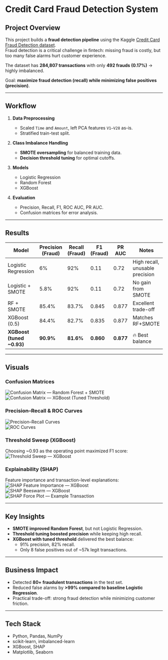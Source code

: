 # Credit Card Fraud Detection System

## Project Overview
This project builds a **fraud detection pipeline** using the Kaggle [Credit Card Fraud Detection dataset](https://www.kaggle.com/datasets/mlg-ulb/creditcardfraud).  
Fraud detection is a critical challenge in fintech: missing fraud is costly, but too many false alarms hurt customer experience.  

The dataset has **284,807 transactions** with only **492 frauds (0.17%)** → highly imbalanced.  

Goal: **maximize fraud detection (recall) while minimizing false positives (precision)**.  

---

##  Workflow
1. **Data Preprocessing**
   - Scaled `Time` and `Amount`, left PCA features `V1–V28` as-is.
   - Stratified train-test split.

2. **Class Imbalance Handling**
   - **SMOTE oversampling** for balanced training data.
   - **Decision threshold tuning** for optimal cutoffs.

3. **Models**
   - Logistic Regression 
   - Random Forest 
   - XGBoost 

4. **Evaluation**
   - Precision, Recall, F1, ROC AUC, PR AUC.
   - Confusion matrices for error analysis.

---

##  Results

| Model                   | Precision (Fraud) | Recall (Fraud) | F1 (Fraud) | PR AUC | Notes |
|--------------------------|------------------|----------------|------------|--------|-------|
| Logistic Regression      | 6%               | 92%            | 0.11       | 0.72   | High recall, unusable precision |
| Logistic + SMOTE         | 5.8%             | 92%            | 0.11       | 0.72   | No gain from SMOTE |
| RF + SMOTE               | 85.4%            | 83.7%          | 0.845      | 0.877  | Excellent trade-off |
| XGBoost (0.5)            | 84.4%            | 82.7%          | 0.835      | 0.877  | Matches RF+SMOTE |
| **XGBoost (tuned ~0.93)**| **90.9%**        | **81.6%**      | **0.860**  | **0.877** | 🔥 Best balance |

---

##  Visuals

### Confusion Matrices
![Confusion Matrix — Random Forest + SMOTE](figures/cm_rf_smote.png)  
![Confusion Matrix — XGBoost (Tuned Threshold)](figures/cm_xgb_tuned.png)

### Precision–Recall & ROC Curves
![Precision–Recall Curves](figures/pr_curves.png)  
![ROC Curves](figures/roc_curves.png)

### Threshold Sweep (XGBoost)
Choosing ~0.93 as the operating point maximized F1 score:  
![Threshold Sweep — XGBoost](figures/threshold_sweep_xgb.png)

### Explainability (SHAP)
Feature importance and transaction-level explanations:  
![SHAP Feature Importance — XGBoost](figures/shap_summary_bar_xgb.png)  
![SHAP Beeswarm — XGBoost](figures/shap_beeswarm_xgb.png)  
![SHAP Force Plot — Example Transaction](figures/shap_force_example_xgb.png)

---

##  Key Insights
- **SMOTE improved Random Forest**, but not Logistic Regression.  
- **Threshold tuning boosted precision** while keeping high recall.  
- **XGBoost with tuned threshold** delivered the best balance:  
  - 91% precision, 82% recall.  
  - Only 8 false positives out of ~57k legit transactions.  

---

##  Business Impact
- Detected **80+ fraudulent transactions** in the test set.  
- Reduced false alarms by **>99% compared to baseline Logistic Regression**.  
- Practical trade-off: strong fraud detection while minimizing customer friction.  

---

##  Tech Stack
- Python, Pandas, NumPy  
- scikit-learn, imbalanced-learn  
- XGBoost, SHAP  
- Matplotlib, Seaborn  


